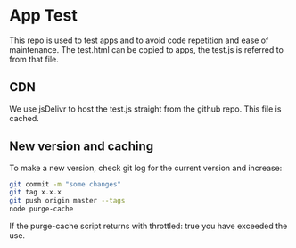 # App Test

This repo is used to test apps and to avoid code repetition and ease of maintenance.
The test.html can be copied to apps, the test.js is referred to from that file.

## CDN
We use jsDelivr to host the test.js straight from the github repo.
This file is cached.

## New version and caching
To make a new version, check git log for the current version and increase:
```bash
git commit -m "some changes"
git tag x.x.x
git push origin master --tags
node purge-cache
```

If the purge-cache script returns with throttled: true you have exceeded the use. 


